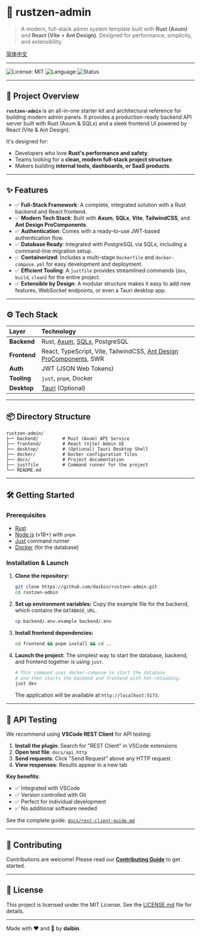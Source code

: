 # 🧩 rustzen-admin

> A modern, full-stack admin system template built with **Rust (Axum)** and **React (Vite + Ant Design)**. Designed for performance, simplicity, and extensibility.

[简体中文](./docs/README.md)

---

![License: MIT](https://img.shields.io/badge/License-MIT-blue.svg)
![Language](https://img.shields.io/badge/lang-Rust%20%7C%20TypeScript-orange.svg)
![Status](https://img.shields.io/badge/status-in%20development-yellow.svg)

---

## 🚀 Project Overview

**`rustzen-admin`** is an all-in-one starter kit and architectural reference for building modern admin panels. It provides a production-ready backend API server built with Rust (Axum & SQLx) and a sleek frontend UI powered by React (Vite & Ant Design).

It's designed for:

- Developers who love **Rust's performance and safety**.
- Teams looking for a **clean, modern full-stack project structure**.
- Makers building **internal tools, dashboards, or SaaS products**.

---

## ✨ Features

- ✅ **Full-Stack Framework**: A complete, integrated solution with a Rust backend and React frontend.
- ✅ **Modern Tech Stack**: Built with **Axum**, **SQLx**, **Vite**, **TailwindCSS**, and **Ant Design ProComponents**.
- ✅ **Authentication**: Comes with a ready-to-use JWT-based authentication flow.
- ✅ **Database Ready**: Integrated with PostgreSQL via SQLx, including a command-line migration setup.
- ✅ **Containerized**: Includes a multi-stage `Dockerfile` and `docker-compose.yml` for easy development and deployment.
- ✅ **Efficient Tooling**: A `justfile` provides streamlined commands (`dev`, `build`, `clean`) for the entire project.
- ✅ **Extensible by Design**: A modular structure makes it easy to add new features, WebSocket endpoints, or even a Tauri desktop app.

---

## ⚙️ Tech Stack

| Layer        | Technology                                                                                               |
| :----------- | :------------------------------------------------------------------------------------------------------- |
| **Backend**  | Rust, [Axum](https://github.com/tokio-rs/axum), [SQLx](https://github.com/launchbadge/sqlx), PostgreSQL  |
| **Frontend** | React, TypeScript, Vite, TailwindCSS, [Ant Design ProComponents](https://procomponents.ant.design/), SWR |
| **Auth**     | JWT (JSON Web Tokens)                                                                                    |
| **Tooling**  | `just`, `pnpm`, Docker                                                                                   |
| **Desktop**  | [Tauri](https://tauri.app/) (Optional)                                                                   |

---

## 📦 Directory Structure

```text
rustzen-admin/
├── backend/         # Rust (Axum) API Service
├── frontend/        # React (Vite) Admin UI
├── desktop/         # (Optional) Tauri Desktop Shell
├── docker/          # Docker configuration files
├── docs/            # Project documentation
├── justfile         # Command runner for the project
└── README.md
```

---

## 🛠️ Getting Started

### Prerequisites

- [Rust](https://www.rust-lang.org/tools/install)
- [Node.js](https://nodejs.org/) (v18+) with `pnpm`
- [Just](https://github.com/casey/just) command runner
- [Docker](https://www.docker.com/get-started) (for the database)

### Installation & Launch

1.  **Clone the repository:**

    ```bash
    git clone https://github.com/daibin/rustzen-admin.git
    cd rustzen-admin
    ```

2.  **Set up environment variables:**
    Copy the example file for the backend, which contains the `DATABASE_URL`.

    ```bash
    cp backend/.env.example backend/.env
    ```

3.  **Install frontend dependencies:**

    ```bash
    cd frontend && pnpm install && cd ..
    ```

4.  **Launch the project:**
    The simplest way to start the database, backend, and frontend together is using `just`.

    ```bash
    # This command uses docker-compose to start the database
    # and then starts the backend and frontend with hot-reloading.
    just dev
    ```

    The application will be available at `http://localhost:5173`.

---

## 🧪 API Testing

We recommend using **VSCode REST Client** for API testing:

1. **Install the plugin**: Search for "REST Client" in VSCode extensions
2. **Open test file**: `docs/api.http`
3. **Send requests**: Click "Send Request" above any HTTP request
4. **View responses**: Results appear in a new tab

**Key benefits**:

- ✅ Integrated with VSCode
- ✅ Version controlled with Git
- ✅ Perfect for individual development
- ✅ No additional software needed

See the complete guide: [`docs/rest-client-guide.md`](docs/rest-client-guide.md)

---

## 🤝 Contributing

Contributions are welcome! Please read our [**Contributing Guide**](./docs/CONTRIBUTING.md) to get started.

---

## 📄 License

This project is licensed under the MIT License. See the [LICENSE.md](./LICENSE.md) file for details.

---

Made with ❤️ and 🦀 by **daibin**.

